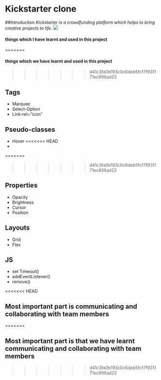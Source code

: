 # Kickstarter clone

##Introduction
*Kickstarter is a crowdfunding platform which helps to bring creative projects to life.*
![](https://bhanum.hashnode.dev/_next/image?url=https%3A%2F%2Fcdn.hashnode.com%2Fres%2Fhashnode%2Fimage%2Fupload%2Fv1612851906089%2FKcdzKIovN.png%3Fw%3D1600%26h%3D840%26fit%3Dcrop%26crop%3Dentropy%26auto%3Dcompress%2Cformat%26format%3Dwebp&w=1920&q=75)

#### things which I have learnt and used in this project
=======
#### things which we have learnt and used in this project
>>>>>>> d41c3fa0b193c0c6deb5fcf7f931171ec896ad23
## Tags
* Marquee
* Select-Option
* Link-rel="icon"

## Pseudo-classes
* Hover 
<<<<<<< HEAD
* 
=======

>>>>>>> d41c3fa0b193c0c6deb5fcf7f931171ec896ad23

## Properties
* Opacity
* Brightness
* Cursor
* Position

## Layouts
* Grid
* Flex

## JS
* set Timeout()
* addEventListener()
* remove()

<<<<<<< HEAD
## Most important part is communicating and collaborating with team members
=======
## Most important part is that we have learnt communicating and collaborating with team members
>>>>>>> d41c3fa0b193c0c6deb5fcf7f931171ec896ad23
